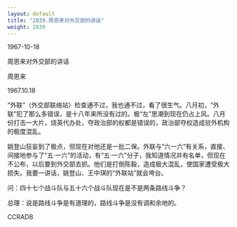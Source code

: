```yaml
---
layout: default
title: "2839.周恩来对外交部的讲话"
weight: 2839
---
```


1967-10-18

周恩来对外交部的讲话

周恩来

1967.10.18

“外联”（外交部联络站）检查通不过，我也通不过，看了很生气。八月初，“外联”犯了那么多错误，是十八年来所没有过的。极“左”思潮到现在仍占上风。八月份打击一大片，烧英代办处，夺政治部的权都是错误的，政治部夺权造成驻外机构的极度混乱。

姚登山狂妄到了极点，但现在对他还是一批二保。外联与“六一六”有关系，直接、间接地参与了“五·一六”的活动，有“五·一六”分子，我知道情况并有名单，但现在不公布，以后要到外交部去抓。他们是打倒陈毅，造成极大混乱，使国家遭受极大损失。我要一讲话，姚登山、王中琪的“外联站”就会垮台。

问：四十七个战斗队与五十六个战斗队现在是不是两条路线斗争？

总理：说是路线斗争是有道理的，路线斗争是没有调和余地的。

CCRADB

